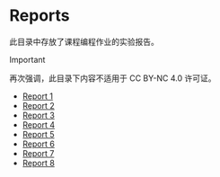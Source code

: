 # Reports

此目录中存放了课程编程作业的实验报告。

> [!IMPORTANT]
> 再次强调，此目录下内容不适用于 CC BY-NC 4.0 许可证。

- [Report 1](report_1.pdf)
- [Report 2](report_2.pdf)
- [Report 3](report_3.pdf)
- [Report 4](report_4.pdf)
- [Report 5](report_5.pdf)
- [Report 6](report_6.pdf)
- [Report 7](./report_7.pdf)
- [Report 8](./report_8.pdf)
